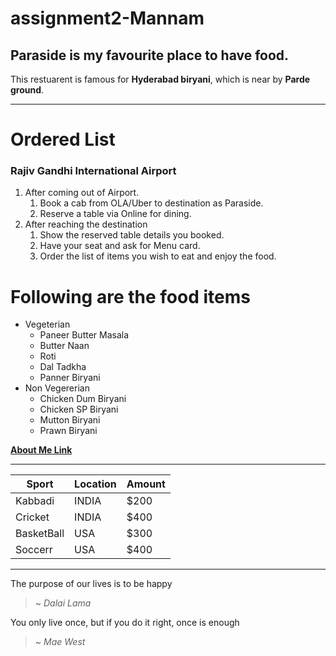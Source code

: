 # assignment2-Mannam
## Paraside is my favourite place to have food.
This restuarent is famous for **Hyderabad biryani**, which is near by **Parde ground**.
*************************************************************************************************
# Ordered List
### Rajiv Gandhi International Airport
1.  After coming out of Airport.
    1. Book a cab from OLA/Uber to destination as Paraside.
    2. Reserve a table via Online for dining.
2.  After reaching the destination
    1. Show the reserved table details you booked.
    2. Have your seat and ask for Menu card.
    3. Order the list of items you wish to eat and enjoy the food.
    
# Following are the food items
*  Vegeterian 
    * Paneer Butter Masala
    *  Butter Naan
    * Roti
    * Dal Tadkha
    * Panner Biryani 
*  Non Vegererian 
    * Chicken Dum Biryani
    * Chicken SP Biryani 
    * Mutton Biryani         
    * Prawn Biryani

**[About Me Link ](AboutMe.md)**

***************************************************************************
|Sport|Location|Amount|
|---|---|---|
|Kabbadi|INDIA|$200|
|Cricket|INDIA|$400|
|BasketBall|USA|$300|
|Soccerr|USA|$400|

*************************************************************************
The purpose of our lives is to be happy
>   ~ *Dalai Lama*

You only live once, but if you do it right, once is enough
>  ~ *Mae West*